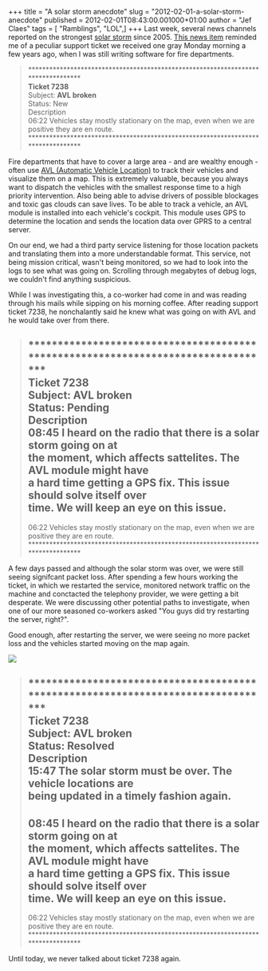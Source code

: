 +++
title = "A solar storm anecdote"
slug = "2012-02-01-a-solar-storm-anecdote"
published = 2012-02-01T08:43:00.001000+01:00
author = "Jef Claes"
tags = [ "Ramblings", "LOL",]
+++
Last week, several news channels reported on the strongest [solar
storm](http://en.wikipedia.org/wiki/Solar_flare) since 2005. [This news
item](http://www.bbc.co.uk/news/science-environment-16701407) reminded
me of a peculiar support ticket we received one gray Monday morning a
few years ago, when I was still writing software for fire departments.  

> \*\*\*\*\*\*\*\*\*\*\*\*\*\*\*\*\*\*\*\*\*\*\*\*\*\*\*\*\*\*\*\*\*\*\*\*\*\*\*\*\*\*\*\*\*\*\*\*\*\*\*\*\*\*\*\*\*\*\*\*\*\*\*\*\*\*\*\*\*\*\*\*\*\*\*\*\*\*\*\*\*  
> **Ticket 7238**  
> Subject: **AVL broken**  
> Status: New  
> Description  
> 06:22 Vehicles stay mostly stationary on the map, even when we are  
> positive they are en route.  
> \*\*\*\*\*\*\*\*\*\*\*\*\*\*\*\*\*\*\*\*\*\*\*\*\*\*\*\*\*\*\*\*\*\*\*\*\*\*\*\*\*\*\*\*\*\*\*\*\*\*\*\*\*\*\*\*\*\*\*\*\*\*\*\*\*\*\*\*\*\*\*\*\*\*\*\*\*\*\*\*\*

Fire departments that have to cover a large area - and are wealthy
enough - often use [AVL (Automatic Vehicle
Location)](http://en.wikipedia.org/wiki/Automatic_vehicle_location) to
track their vehicles and visualize them on a map. This is extremely
valuable, because you always want to dispatch the vehicles with the
smallest response time to a high priority intervention. Also being able
to advise drivers of possible blockages and toxic gas clouds can save
lives. To be able to track a vehicle, an AVL module is installed into
each vehicle's cockpit. This module uses GPS to determine the location
and sends the location data over GPRS to a central server.  
  
On our end, we had a third party service listening for those location
packets and translating them into a more understandable format. This
service, not being mission critical, wasn't being monitored, so we had
to look into the logs to see what was going on. Scrolling through
megabytes of debug logs, we couldn't find anything suspicious.  
  
While I was investigating this, a co-worker had come in and was reading
through his mails while sipping on his morning coffee. After reading
support ticket 7238, he nonchalantly said he knew what was going on with
AVL and he would take over from there.  

> \*\*\*\*\*\*\*\*\*\*\*\*\*\*\*\*\*\*\*\*\*\*\*\*\*\*\*\*\*\*\*\*\*\*\*\*\*\*\*\*\*\*\*\*\*\*\*\*\*\*\*\*\*\*\*\*\*\*\*\*\*\*\*\*\*\*\*\*\*\*\*\*\*\*\*\*\*\*\*\*\*  
> Ticket 7238  
> Subject: AVL broken  
> Status: Pending  
> Description  
> **08:45 I heard on the radio that there is a solar storm going on at  
> the moment, which affects sattelites. The AVL module might have  
> a hard time getting a GPS fix. This issue should solve itself over  
> time. We will keep an eye on this issue.**  
> ---------------------------------------------------------------------------------  
> 06:22 Vehicles stay mostly stationary on the map, even when we are  
> positive they are en route.  
> \*\*\*\*\*\*\*\*\*\*\*\*\*\*\*\*\*\*\*\*\*\*\*\*\*\*\*\*\*\*\*\*\*\*\*\*\*\*\*\*\*\*\*\*\*\*\*\*\*\*\*\*\*\*\*\*\*\*\*\*\*\*\*\*\*\*\*\*\*\*\*\*\*\*\*\*\*\*\*\*\*

A few days passed and although the solar storm was over, we were still
seeing signifcant packet loss. After spending a few hours working the
ticket, in which we restarted the service, monitored network traffic on
the machine and conctacted the telephony provider, we were getting a bit
desperate. We were discussing other potential paths to investigate, when
one of our more seasoned co-workers asked "You guys did try restarting
the server, right?".  
  
Good enough, after restarting the server, we were seeing no more packet
loss and the vehicles started moving on the map again.  
  
[![](../images/thumbnails/2012-02-01-a-solar-storm-anecdote-PokerFace.png)](../images/2012-02-01-a-solar-storm-anecdote-PokerFace.png)  

> \*\*\*\*\*\*\*\*\*\*\*\*\*\*\*\*\*\*\*\*\*\*\*\*\*\*\*\*\*\*\*\*\*\*\*\*\*\*\*\*\*\*\*\*\*\*\*\*\*\*\*\*\*\*\*\*\*\*\*\*\*\*\*\*\*\*\*\*\*\*\*\*\*\*\*\*\*\*\*\*\*  
> Ticket 7238  
> Subject: AVL broken  
> **Status: Resolved**  
> Description  
> **15:47 The solar storm must be over. The vehicle locations are  
> being updated in a timely fashion again.**  
> --------------------------------------------------------------------------------  
> 08:45 I heard on the radio that there is a solar storm going on at  
> the moment, which affects sattelites. The AVL module might have  
> a hard time getting a GPS fix. This issue should solve itself over  
> time. We will keep an eye on this issue.  
> --------------------------------------------------------------------------------  
> 06:22 Vehicles stay mostly stationary on the map, even when we are  
> positive they are en route.  
> \*\*\*\*\*\*\*\*\*\*\*\*\*\*\*\*\*\*\*\*\*\*\*\*\*\*\*\*\*\*\*\*\*\*\*\*\*\*\*\*\*\*\*\*\*\*\*\*\*\*\*\*\*\*\*\*\*\*\*\*\*\*\*\*\*\*\*\*\*\*\*\*\*\*\*\*\*\*\*\*\*

Until today, we never talked about ticket 7238 again.
